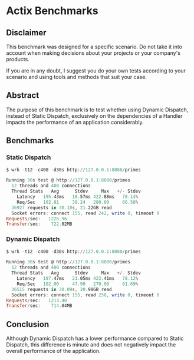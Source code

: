 # Actix Benchmarks

## Disclaimer

This benchmark was designed for a specific scenario. Do not take it into account when making decisions about your projects or your company's products.

If you are in any doubt, I suggest you do your own tests according to your scenario and using tools and methods that suit your case.

## Abstract

The purpose of this benchmark is to test whether using Dynamic Dispatch, instead of Static Dispatch, exclusively on the dependencies of a Handler impacts the performance of an application considerably.

## Benchmarks

### Static Dispatch

```powershell
$ wrk -t12 -c400 -d30s http://127.0.0.1:8080/primes

Running 30s test @ http://127.0.0.1:8080/primes
  12 threads and 400 connections
  Thread Stats   Avg      Stdev     Max   +/- Stdev
    Latency   195.43ms   18.57ms 422.88ms   78.14%
    Req/Sec   102.81     39.24   280.00     66.58%
  36927 requests in 30.10s, 21.22GB read
  Socket errors: connect 155, read 242, write 0, timeout 0
Requests/sec:   1226.96
Transfer/sec:    722.02MB
```

### Dynamic Dispatch

```powershell
$ wrk -t12 -c400 -d30s http://127.0.0.1:8080/primes

Running 30s test @ http://127.0.0.1:8080/primes
  12 threads and 400 connections
  Thread Stats   Avg      Stdev     Max   +/- Stdev
    Latency   197.47ms   21.05ms 423.41ms   78.12%
    Req/Sec   102.00     47.90   270.00     61.69%
  36515 requests in 30.09s, 20.98GB read
  Socket errors: connect 155, read 258, write 0, timeout 0
Requests/sec:   1213.40
Transfer/sec:    714.04MB
```

## Conclusion

Although Dynamic Dispatch has a lower performance compared to Static Dispatch, this difference is minute and does not negatively impact the overall performance of the application.
